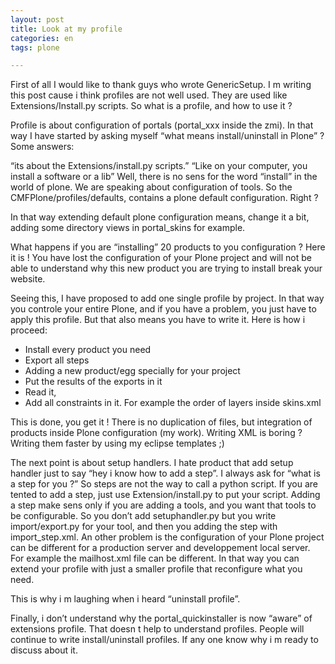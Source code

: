 ```yaml
---
layout: post
title: Look at my profile
categories: en
tags: plone

---
```


First of all I would like to thank guys who wrote GenericSetup. I m writing this post cause i think profiles are not well used. They are used like Extensions/Install.py scripts. So what is a profile, and how to use it ?

Profile is about configuration of portals (portal_xxx inside the zmi). In that way I have started by asking myself “what means install/uninstall in Plone” ? Some answers:

“its about the Extensions/install.py scripts.”
“Like on your computer, you install a software or a lib”
Well, there is no sens for the word “install” in the world of plone. We are speaking about configuration of tools. So the CMFPlone/profiles/defaults, contains a plone default configuration. Right ?

In that way extending default plone configuration means, change it a bit, adding some directory views in portal_skins for example.

What happens if you are “installing” 20 products to you configuration ? Here it is ! You have lost the configuration of your Plone project and will not be able to understand why this new product you are trying to install break your website.

Seeing this, I have proposed to add one single profile by project. In that way you controle your entire Plone, and if you have a problem, you just have to apply this profile. But that also means you have to write it. Here is how i proceed:

* Install every product you need
* Export all steps
* Adding a new product/egg specially for your project
* Put the results of the exports in it
* Read it,
* Add all constraints in it. For example the order of layers inside skins.xml

This is done, you get it ! There is no duplication of files, but integration of products inside Plone configuration (my work). Writing XML is boring ? Writing them faster by using my eclipse templates ;)

The next point is about setup handlers. I hate product that add setup handler just to say “hey i know how to add a step”. I always ask for “what is a step for you ?” So steps are not the way to call a python script. If you are tented to add a step, just use Extension/install.py to put your script. Adding a step make sens only if you are adding a tools, and you want that tools to be configurable. So you don’t add setuphandler.py but you write import/export.py for your tool, and then you adding the step with import_step.xml.
An other problem is the configuration of your Plone project can be different for a production server and developpement local server. For example the mailhost.xml file can be different. In that way you can extend your profile with just a smaller profile that reconfigure what you need.

This is why i m laughing when i heard “uninstall profile”.

Finally, i don’t understand why the portal_quickinstaller is now “aware” of extensions profile. That doesn t help to understand profiles. People will continue to write install/uninstall profiles. If any one know why i m ready to discuss about it.